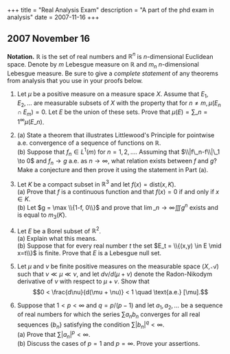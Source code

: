 +++
title = "Real Analysis Exam"
description = "A part of the phd exam in analysis"
date = 2007-11-16
+++

## 2007 November 16

<!-- This was the exam I passed.  I was asked to re-write solutions to problems 1, 2, 4, and a modified (harder/more general) version of problem 6. -->

**Notation.** $\mathbb R$ is the set of real numbers and $\mathbb R^n$ is $n$-dimensional Euclidean space.  Denote by $m$ Lebesgue measure on $\mathbb R$ and $m_n$ $n$-dimensional Lebesgue measure. Be sure to give a *complete statement* of any theorems from analysis that you use in your proofs below. 

1. Let $\mu$ be a positive measure on a measure space $X$.  Assume that $E_1, E_2, \dots$ are measurable subsets of $X$ with the property that for $n\neq m, \mu(E_n\cap E_m) = 0$.  Let $E$ be the union of these sets.  Prove that $\mu(E) = \sum\_{n=1}^\infty \mu(E\_n)$.


2. (a) State a theorem that illustrates Littlewood's Principle for pointwise a.e. convergence of a sequence of functions on $\mathbb R$.\
   (b) Suppose that $f_n \in L^1(m)$ for $n=1,2,\dots$. Assuming that $\\|f\_n-f\\|\_1 \to 0$ and $f_n \to g$ a.e. as $n\to \infty$, what relation exists between $f$ and $g$?  Make a conjecture and then prove it using the statement in Part (a).
<!-- \index{Egoroff's theorem!problems|(}   -->

3. Let $K$ be a compact subset in $\mathbb R^3$ and let $f(x) = \mbox{dist}(x,K)$.\
   (a) Prove that $f$ is a continuous function and that $f(x) = 0$ if and only if $x\in K$.\
   (b) Let $g = \max \\{1-f, 0\\}$ and prove that $\lim\_{n\to \infty} \iiint g^n$ exists and is equal to $m_3(K)$.

4. Let $E$ be a Borel subset of $\mathbb R^2$.\
   (a) Explain what this means.\
   (b) Suppose that for every real number $t$ the set $E_t = \\{(x,y) \in E \mid x=t\\}$ is finite.  Prove that $E$ is a Lebesgue null set.

5. Let $\mu$ and $\nu$ be finite positive measures on the measurable space $(X,\mathcal A)$ such that $\nu \ll \mu \ll \nu$, and let $d\nu/d(\mu + \nu)$ denote the Radon-Nikodym derivative of $\nu$ with respect to $\mu+\nu$.  Show that 
$$0 < \frac{d\nu}{d(\mu + \nu)} < 1 \quad \text{a.e.} [\mu].$$
  <!-- \index{Radon-Nikodym!problems} -->

6. Suppose that $1 < p < \infty$ and $q = p/(p-1)$ and let $a_1, a_2, \dots$ be a sequence of real numbers for which the series $\sum a_n b_n$ converges for all real sequences $\{b_n\}$ satisfying the condition $\sum |b_n|^q < \infty$.\
   (a) Prove that $\sum |a_n|^p < \infty$.\
   (b) Discuss the cases of $p=1$ and $p=\infty$.  Prove your assertions.
<!-- On the original exam this question asked only about the special case $p=q=2$. -->
   

<!-- 
SOLUTION 1.
  \ifthenelse{\boolean{includeSolutions}}{\begin{solution}
      Define $F_1 = E_1, \, F_2 = E_2 \setminus E_1,\, F_3 = E_3 \setminus (E_1 \cup
      E_2), \dots $, and, in general, 
      \[
      F_n = E_n \setminus \bigcup_{i=1}^{n-1} E_i \quad (n=2, 3, \dots).
      \]
      If $\sigM$ is the \sigalg\ of $\mu$-measurable subsets of $X,$ then
      $F_n\in \sigM$ for each $n\in \N,$ since $\sigM$ is a \sigalg.  
      Also, $F_i\cap F_j = \emptyset$ for $i\neq j$, and 
      $F_1\cup F_2 \cup \cdots \cup F_n = E_1\cup E_2 \cup \cdots \cup E_n$ 
      for all $n\in \N$. Thus,
      \[
      \bigcup_{n=1}^\infty F_n = \bigcup_{n=1}^\infty E_n \triangleq E,
      \]
      and, by $\sigma$-additivity of $\mu$, 
      \[
      \mu(E) = \mu(\bigcup_{n=1}^\infty F_n) = \sum_{n=1}^\infty \mu(F_n).
      \]
      Therefore, if we can show $\mu(E_n) = \mu(F_n)$ holds for all $n\in \N$,
      the proof will be complete.  

      Now,  for each $n = 2, 3, \dots$,
      \begin{equation}
        \label{eq:2007-11-1a}
        F_n = E_n \cap (\bigcup_{i=1}^{n-1}E_i)^c
      \end{equation}
      and
      \begin{equation}
        \label{eq:2007-11-1b}
        \mu(E_n) = \mu(E_n \cap (\bigcup_{i=1}^{n-1}E_i)^c) + \mu(E_n \cap
        (\bigcup_{i=1}^{n-1}E_i)).
      \end{equation}
      Equation (\ref{eq:2007-11-1b}) holds because
      $\bigcup_{i=1}^{n-1}E_i$ is a measurable set for each $n = 2, 3, \dots$. 
      Finally, note that
      \[
      E_n \cap (\bigcup_{i=1}^{n-1}E_i) =    \bigcup_{i=1}^{n-1}(E_n\cap E_i),
      \]
      which implies 
      \[
      \mu(E_n \cap (\bigcup_{i=1}^{n-1}E_i)) \leq \sum_{i=1}^{n-1}\mu(E_n\cap E_i),
      \]
      by $\sigma$-subadditivity.  By assumption, each term in the last sum is zero, and
      therefore, by (\ref{eq:2007-11-1a}) and~(\ref{eq:2007-11-1b}),
      \[
      \mu(E_n) = \mu(E_n \cap (\bigcup_{i=1}^{n-1}E_i)^c)  = \mu(F_n) \quad \text{holds
        for each $n=2, 3, \dots$}.
      \]
      For $n=1$, we have $F_1 = E_1$, by definition.  This completes the proof.
      \qed
    \end{solution}  }{}

  \pspace 



SOLUTION 2.

\ifthenelse{\boolean{includeSolutions}}{\begin{solution}~\\
      {\bf (a)} I think it's generally accepted that the Littlewood principle dealing with
      a.e.~convergence of a sequence of functions on $\mathbb R$ is Egoroff's theorem, which is
      stated below in section \ref{thm:egoroff}.\\[6pt]
      {\bf (b)} {\it Conjecture:} $f = g$ a.e.\\[6pt]
      {\it Proof 1}:\footnote{Note that {\it Proof 1}, which
        seems to me the more natural one, doesn't use Egoroff's theorem, so
        either the examiners were looking for a different proof, or a different
        conjecture, or perhaps Egoroff's theorem was not the Littlewood principle they
        had in mind.  In any event, I have found a way to prove the conjecture
        which does make use of Egoroff's theorem, and this appears here as {\it Proof 2}.}
      First recall %the easily proved, yet important theorem which states 
      that $L^1$ convergence implies convergence in measure. That is, if 
      $\{f_n\} \subset L^1(m)$ and $\|f_n-f\|_1 \to 0$, then $f_n 
      \to f$ in measure. (Proof: 
      $m(\{x:|f_n(x) - f(x)| >\epsilon\}) \leq \frac{1}{\epsilon}\|f_n-f\|_1 \to
      0.$) Next recall another important theorem\footnote{Folland~\cite{Folland:1999},
        theorem 2.30 and its corollary.} which states that if $f_n\to f$ in measure
      then there is a subsequence $\{f_{n_j}\} \subseteq \{f_n\}$ which converges a.e.~to $f$
      as $j\to \infty$.  Combining these two results in the
      present context (Lebesgue measure on the real line), we can say the
      following:\footnote{Perhaps this statement is the version of the Littlewood principle
        dealing with a.e.~convergence that we were meant to cite in part (a).}
      If $\{f_n\} \subset L^1(m)$ and $\|f_n-f\|_1\to 0$ then there is a
      subsequence $\{f_{n_j}\} \subseteq \{f_n\}$ with the property $f_{n_j}(x)
      \to f(x)$ for almost all $x\in \mathbb R$.

      Now, if $f_n(x)\to g(x)$ for almost all $x\in \mathbb R$, and if $B_1$ be the set
      of measure zero where $f_n(x) \nrightarrow g(x)$, then off of $B_1$ the sequence
      $f_n$, as well as every subsequence of $f_n$, converges to $g$. 
      Let $\{f_{n_j}\}$ be the subsequence mentioned above which converges to $f$ almost
      everywhere.  Then  
      \begin{equation}
        \label{eq:2007-2-1}
        |f(x) - g(x)| \leq 
        |f(x) - f_{n_j}(x)|+
        |f_{n_j}(x) - g(x)|.
      \end{equation}
      Define $B_2 = \{x\in \mathbb R:f_{n_j}(x) \nrightarrow f(x)\}$.  Then the set $B = B_1 \cup
      B_2$ has measure zero and, for all $x\in $\mathbb R$setminus B$, 
      $f_{n_j}(x)\to f(x)$ and $f_{n_j}(x)\to g(x)$ .  
      Therefore, by (\ref{eq:2007-2-1}), $|f(x) -g(x)| = 0$ for
      all $x\in $\mathbb R$setminus B$. It follows that the set
      $\{x\in \mathbb R:f_(x) \neq g(x)\} \subset B$, as a subset of a null set, must itself be a
      null set (since $m$ is complete). 
      That is, $f = g$ a.e.~and the conjecture is proved.
      \qed~\\[2pt]
      {\it Proof 2:}
      First, we claim that if $f = g$ a.e.~on $[-n,n]$ for every $n\in \N$, then
      $f=g$ a.e.~in \mathbb R.  To see this, let $B_n = \{x\in [-n,n]: f(x) \neq g(x)\}$.  Then
      $mB_n = 0$ for all $n\in \N$, so that if $B = \{x\in \mathbb R:f(x) \neq g(x)\}$, then $B =
      \cup B_n$ and $mB \leq \sum m B_n = 0$, as claimed.
      Thus, to prove the conjecture, it is enough to show that $f = g$ for almost every
      $-n \leq x \leq n$, for an arbitrary fixed $n\in \N$.

      Fix $n\in \N$, and suppose we know that $f - g \in L^1([-n,n], m)$. 
      (This will follow from the fact that $f, g \in L^1([-n,n],m)$, 
      which we prove below.)  Then, for all $\epsilon >0$ there is a
      $\delta >0$ such that $\int_E |f-g|\, dm < \epsilon$ for all measurable $E\subseteq
      [-n,n]$ with $mE < \delta$.  Now apply Egoroff's theorem to find a set $A \subseteq [-n,n]$
      such that $m([-n,n]\setminus A)< \delta$ and $f_n\to g$ uniformly on $A$. Then 
      \begin{align*}
        \int_{-n}^n |f-g|\, dm &= 
        \int_{[-n,n]\setminus A} |f-g|\, dm + \int_{A} |f-g|\, dm \\
        &\leq \epsilon + \int_{A} |f-f_n|\, dm + \int_{A} |f_n-g|\, dm \\
        &\leq \epsilon + \|f-f_n\|_1 + mA\, \sup_{x\in A}|f_n(x)-g(x)|,
      \end{align*}  
      where $\|f-f_n\|_1\to 0$, by assumption, and 
      $\sup_{x\in A}|f_n(x)-g(x)| \to 0$ 
      since $f_n\to g$ uniformly on $A$. 
      Since $\epsilon >0$ was arbitrary, it
      follows that $\int_{-n}^n |f - g| \, dm = 0$ and, for functions
      $f, g \in L^1([-n,n],m)$, this implies that $f = g$ a.e.~on $[-n,n]$.

      It remains to show that $f, g \in L^1([-n,n],m)$.  It's clear that $f\in L^1$ since
      $\|f\|_1 \leq \|f - f_n\|_1 + \|f_n\|_1 < \infty$.  To prove $g \in L^1([-n,n],m)$
      note that $f_n \xrightarrow{a.e.} g$ implies 
      $\lim_n |f_n(x)| =|g(x)|$ for almost all $x$, so by Fatou's lemma,
      \[
      \|g\|_1 = \int |g|\, dm = \int \varliminf |f_n| \, dm \leq \varliminf \int |f_n| \,
      dm = \lim \|f_n\|_1 = \|f\|_1 < \infty.
      \]
      The last equality holds because, by the triangle inequality,
      $\left| \|f_n\|_1 - \|f\|_1 \right| \leq \|f_n - f\|_1 \to 0$.
      \qed
      \index{Egoroff's theorem!problems|)}
    \end{solution}  }{}

  \pspace 

SOLUTION 3.
  \ifthenelse{\boolean{includeSolutions}}{\begin{solution}
      {\bf (a)} Define $\mbox{dist}(x,K) = f(x) = \inf_{k\in K} |x-k|$.
      Clearly, for all $k\in K$, 
      % $d(x,K) \leq |x-k|$.  Therefore, 
      $f(x) \leq |x-k|$.  Therefore, 
      by the triangle inequality, for any $x, y\in \mathbb R^3$, 
      \[
      % d(x,K) \leq |x-y|+|y-k|, \quad \forall k\in K,
      f(x) \leq |x-y|+|y-k|, \quad \forall k\in K,
      \]
      and so, taking the infimum over $k\in K$ on the right,
      \begin{equation}
        \label{eq:2007-3-1}
        % d(x,K) \leq |x-y|+d(y,K).  
        f(x) \leq |x-y|+f(y).  
      \end{equation}
      Similarly,
      \begin{equation}
        \label{eq:2007-3-2}
        % d(y,K) \leq |x-y|+d(x,K).
        f(y) \leq |x-y|+f(x).
      \end{equation}
      Obviously, for any given $x\in \mathbb R^3$,
      % $d(x,K)$ 
      $f(x)$ is finite. 
      Therefore, (\ref{eq:2007-3-1}) and (\ref{eq:2007-3-2}) together imply that
      \[
      % |d(x,K)-d(y,K)| \leq |x-y|.
      |f(x)-f(y)| \leq |x-y|, \quad \forall\, x, y \in \mathbb R^3.
      \]
      Whence $f$ is (Lipschitz) continuous. 

      Now, if $x\in K$, then it's clear that $f(x) = 0$. Suppose $x \notin K$; that is, $x$
      is in the complement $K^c$ of $K$.  Since $K$ is closed, $K^c$ is open and we can find an
      $\epsilon$-neighborhood about $x$ fully contained in $K^c$, in which case 
      $f(x) > \epsilon$.  We have thus proved that $f(x) = 0$ if and only if $x\in K$.
      \qed~\\[4pt]
      \index{dominated convergence theorem!applied}
      {\bf (b)} First observe that $f(x)=0$ for all $x\in K$, and 
      $f(x)>0$ for all $x\notin K$.  Define $K_1$ to be a closed and bounded set containing
      $K$ on which $f(x) \leq 1$.  That is, $K_1$ is the set of points that are a
      distance of not more than 1 unit from the set $K$.  In particular $K \subset K_1$.
      Notice that $g = \max(1-f,0) = (1-f)\chi_{K_1}$. Also, if $x\in
      K_1\setminus K$, then $0\leq 1-f(x) < 1$, so $g^n\to 0$ on the set $K_1
      \setminus K$, while on the set $K$, $g^n = 1$ for all $n\in \N$.  Therefore, $g^n
      \to \chi_K$.  Finally, note that $g^n \leq \chi_{K_1}\in L^1(\mathbb R^3)$ so the
      dominated convergence theorem can be applied to yield
      $\lim_{n\to \infty} \iiint g^n
      = \iiint \chi_K = m_3(K).$
      \qed
    \end{solution}  }{}

%  \ifthenelse{\boolean{newpagebetweenexams}}{\newpage}{\btwnexamspace}
\pspace

SOLUTION 4.
  \ifthenelse{\boolean{includeSolutions}}{\begin{solution}~\\
      {\bf (a)} The \emph{Borel} $\sigma$\emph{-algebra} of $\mathbb R^2$, which we denote by
      \index{Borel $\sigma$-algebra}
      $\borel(\mathbb R^2)$, is the smallest $\sigma$-algebra that contains the
      open subsets of $\mathbb R^2$.  
      \index{Borel set}
      The sets belonging to $\borel(\mathbb R^2)$ are called \emph{Borel subsets} of
      $\mathbb R^2$.\\[4pt]
      {\bf (b)} First observe that if $G$ is a finite subset of $\mathbb R$, then $G$ is a Lebesgue
      null set.  That is, $mG = 0$.  In fact, it is easy to prove that if $G$ is any
      countable subset, then $mG = 0$. (Just fix $\epsilon >0$ and
      cover each point $x_n \in G$ with a set $E_n$ of measure less than 
      $\epsilon 2^{-n}$.  Then $mG \leq \sum mE_n < \epsilon$.)

      In problems involving 2-dimensional Lebesgue measure, distinguishing $x$ and $y$
      coordinates sometimes clarifies things. To wit, let
      $(X, \borel(X), \mu) = (Y, \borel(Y), \nu)$
      be two identical copies of the measure space 
      $(\mathbb R, \borel(\mathbb R), m)$, and represent Lebesgue measure on $\mathbb R^2$ by\footnote{The
        notation $\borel(X)\otimes \borel(Y)$ denotes the $\sigma$-algebra 
        generated by all sets $A \times B \subseteq X\times Y$ with $A \in \borel(X)$
        and $B\in \borel(Y)$. See~\ref{sec:fubini-tonelli}. 
        % \NTS{} 
        In this case, $\borel(X)\otimes \borel(Y)$ is the same as
        $\borel(\mathbb R^2)$.} 
      % (In general, the direct product of all sets from $\borel(X)$ with all sets from
      % $\borel(Y)$ does not form a $\sigma$-algebra.)  Of course, $\mu \times \nu$ denotes
      % the product measure on this $\sigma$-algebra.} 
      % 
      $(X\times Y, \borel(X)\otimes \borel(Y), \mu \times \nu) =(\mathbb R^2,\borel(\mathbb R^2), m_2)$.
      % $(X\times Y, \borel(\mathbb R^2), \mu \times \nu) = (\mathbb R^2, \borel(\mathbb R^2), m_2)$.

      Our goal is to prove that $m_2 E = 0$.  First note that 
      \[
      m_2 E = (\mu\times \nu)(E) = \int_{X\times Y} \chi_E \, d(\mu\times \nu).
      \]
      The integrand $\chi_E$ is non-negative and measurable (since $E$ is Borel).
      Therefore, by Tonelli's theorem~(\ref{thm:Fubini}),
      \begin{equation}
        \label{eq:200711-4-1}
        m_2 E = \int_Y \int_X \chi_E(x,y) \, d\mu(x)\, d\nu(y)
        = \int_X \int_Y \chi_E(x,y) \, d\nu(y) \, d\mu(x).
      \end{equation}
      Now, let 
      \[
      G_t = \{y\in \mathbb R: (x,y)\in E \text{ and } x=t\}.
      \]
      This is the so called ``$x$-section'' of $E$ at the point $x=t$.  It is a subset
      of $\mathbb R$, but we can view it as a subset of $\mathbb R^2$ by simply identifying each
      point $y\in G_t$ with the point $(t,y) \in E_t = \{(x,y)\in E: x = t\}$.
      It follows that, for each $t\in \mathbb R$, $G_t$ is a finite subset of $\mathbb R$.
      Therefore, $m G_t = 0$.  Finally, by~(\ref{eq:200711-4-1}),
      \[
      m_2 E = \int_X \int_Y \chi_{G_t}(y) \, d\nu(y) \, d\mu(t)
      = \int_X \nu G_t \, d\mu(t) = 0.
      \]
      since $\nu G_t \triangleq m G_t = 0$.
      \qed
    \end{solution}  }{}

  \pspace 

SOLUTION 5.
  \ifthenelse{\boolean{includeSolutions}}{\begin{solution}
      First note that $\nu \ll \mu$ implies $\nu \ll \mu+ \nu$, so, by the
      Radon-Nikodym theorem~(\ref{thm:radon-nikodym}), there is a unique 
      $f\in L^1(\mu+\nu)$ such that 
      \[
      \nu(E) = \int_E f \, d(\mu+\nu) \quad \forall E\in \sigA.
      \]
      Indeed, $f$ is the Radon-Nikodym derivative; \ie 
      $f = \frac{d\nu}{d(\mu + \nu)}$.  
      We want to show $0 < f(x) < 1$ holds for $\mu$-almost every $x\in X$.
      Since we're dealing with positive measures, we can assume $f(x)\geq 0$ for all
      $x\in X$.

      If $B_0 = \{x\in X: f(x) = 0\}$, then 
      \[
      \nu(B_0) = \int_{B_0} f \, d(\mu+\nu) = 0.
      \]
      Therefore, $\mu(B_0) = 0$, since $\mu \ll \nu$, which proves that $f(x) > 0$, $[\mu]$-a.e.  
      
      If $B_1 = \{x\in X: f(x) \geq 1\}$, then 
      \[
      \nu(B_1) = \int_{B_1} f \, d(\mu+\nu) \geq 
      (\mu+\nu)(B_1) = \mu(B_1)+\nu(B_1).
      \]
      Since $\nu$ is finite by assumption, we can subtract $\nu(B_0)$ from both sides
      to obtain $\mu(B_1) = 0$.  This proves $f(x) < 1$, $[\mu]$-a.e.  
      \qed
    \end{solution}  }{}

  \pspace

SOLUTION 6.
     \ifthenelse{\boolean{includeSolutions}}{\begin{solution}
      {\bf (a)} For each $k\in \N$, define $T_k : \ell_q(\N) \to \mathbb R$ by $T_k(b) = \sum_{n=1}^k a_n b_n$, 
      for $b\in \ell_q(\N)$.  Then  
      $\{T_k\}$ is a family of pointwise bounded linear functionals.  
      That is, each $T_k$ is a linear functional, and,
      for each $b\in \ell_q(\N)$, there is an $M_b \geq 0$ such
      that $|T_k(b)|\leq M_b$ holds for all $k\in \N$.  To see this, simply note that a
      convergent sequence of real numbers is bounded, and, in the present case, we have
      \[
      S_k \triangleq \sum_{n=1}^k a_n b_n \mathbb Rightarrow \sum_{n=1}^\infty a_n b_n =x \in
      \mathbb R. 
      \]
      Thus, $\{T_k(b)\} = \{S_k\}$ is a convergent sequence of reals, so, 
      if $N\in \N$ is such that $k\geq N$ implies $|S_k - x| < 1$, and if 
      $M_b'$ is defined to be $\max\{|S_k|: 1\leq k\leq N\}$, then, for any $k\in \N$,
      \[
      |T_k(b)| \leq M_b \triangleq \max\{ M_b', x+1\}.
      \]

      \index{Banach space!$\ell_p$}    
      % \index{Banach-Steinhauss|see{uniform boundedness principle}}
      \index{Banach-Steinhauss theorem}
      \index{uniform boundedness principle}

      Next note that $\ell_q$ is a Banach space, so the (Banach-Steinhauss) principle
      of uniform boundedness implies that there is a single $M>0$ such that 
      $\|T_k\| \leq M$ for all $k\in \N$.  In other words, 
      \[
      (\exists\, M>0) \, (\forall b\in \ell_q)\, (\forall k\in \N) \; |T_k(b)|\leq
      M\|b\|.
      \]
      Define let $T(b) \triangleq \sum_{n=1}^\infty a_n b_n = \lim_{k\to \infty}
      T_k(b)$, which exists by assumption.  Since $| \cdot |$ is continuous,
      we conclude that $\lim_{k\to \infty}|T_k(b)| =
      |T(b)|$. Finally, since $|T_k(b)| \leq M \|b\|$ for all $k\in \N$, we have 
      $|T(b)| \leq M \|b\|$.  That is $T$ is a bounded linear functional on
      $\ell_q(\N)$. 

      \index{Riesz representation theorem|(}
      Now, by the Riesz representation theorem, if $1\leq q < \infty$, then any bounded 
      linear functional $T\in \ell_q^*$ is uniquely representable by some
      $\alpha = (\alpha_1, \alpha_2, \dots) \in \ell_p$ as
      \begin{equation}
        \label{eq:RRT-20070601}
        T(b) = \sum_{n=1}^\infty \alpha_n b_n.
      \end{equation}    
      On the other hand, by definition, 
      $T(b) = \sum_{n=1}^\infty a_n b_n$, for all $b\in \ell_q$. Since the
      representation in (\ref{eq:RRT-20070601}) is unique, $a = \alpha \in \ell_p$.
      That is, $\sum_n |a_n|^p <\infty$. 
      \qed~\\[4pt]
      {\bf (b)} Consider the case $p=1$ and $q=\infty$.  First recall that the Riesz
      representation theorem says that every $T \in \ell_q^* \, (1\leq q < \infty)$ is
      uniquely representable by some $\alpha \in \ell_p$ (where $p = q/(q-1)$, 
      so $1<p\leq \infty$).  That is $\ell_p$ is the dual of $\ell_q$, when 
      $1\leq q<\infty$ and $p = q/(q-1)$.  However, in the present case we have
      $q=\infty$ and $p=1$ and $\ell_1$ is \emph{not} the dual of
      $\ell_\infty$. (Perhaps the easiest way to see this is to note that $\ell_1$ is
      separable but $\ell_\infty$ is not.  For the collection of $a\in \ell_\infty$
      such that $a_n\in \{0, 1\}, \,n\in \N$, is uncountable and, for any two distinct
      such sequences $a, b\in \{0, 1\}^{\N}$, we have $\|a - b\|_\infty = 1$, so there
      cannot be a countable base, so $\ell_\infty$ is not second countable, and a metric
      space is separable iff it is second countable.)

      So we can't use the same method of proof for this case.  However, I believe the
      result still holds by the following simple argument: Define $b = (b_1, b_2, \dots)$ by 
      \[
      b_n = \mbox{sgn}(a_n) =
      \begin{cases}
        \bar{a}_n/|a_n|, & \text{ for $a_n\neq 0$,}\\
        0, & \text{ for $a_n= 0$,}
      \end{cases}\quad (n\in \N).
      \]
      Then
      $\sum_n |a_n| = \sum_n a_n b_n$ converges by the hypothesis, since $|b_n| \in \{0, 1\}$ implies
      $b\in \ell_\infty$.  Therefore, $a\in \ell_1$.\\[4pt]

      Finally, in case $p=\infty$ and $q=1$, the Riesz representation theorem can be applied as
      in part (a).
      \qed
      \index{Riesz representation theorem|)}
    \end{solution}  }{}
\end{enumerate}

\pspace 
 -->

